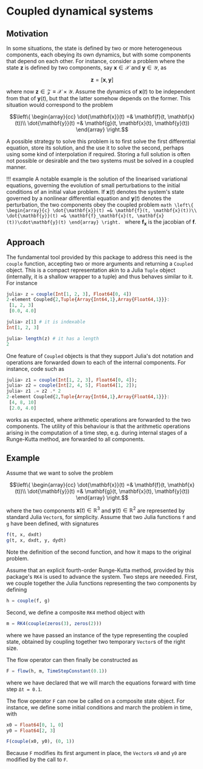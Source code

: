 # Coupled dynamical systems

## Motivation
In some situations, the state is defined by two or more heterogeneous components, each obeying its own dynamics, but with some components that depend on each other. For instance, consider a problem where the state $\mathbf{z}$ is defined by two components, say $\mathbf{x}\in\mathcal{X}$ and $\mathbf{y}\in\mathcal{Y}$, as
```math
\mathbf{z} = [\mathbf{x}, \mathbf{y}]
```
where now $\mathbf{z} \in \mathcal{Z} \equiv \mathcal{X}\times \mathcal{Y}$. Assume the dynamics of $\mathbf{x}(t)$ to be independent from that of $\mathbf{y}(t)$, but that the latter somehow depends on the former. This situation would correspond to the problem
```math
\left\{
\begin{array}{cc}
  \dot{\mathbf{x}}(t) =& \mathbf{f}(t, \mathbf{x}(t))\\
  \dot{\mathbf{y}}(t) =& \mathbf{g}(t, \mathbf{x}(t), \mathbf{y}(t))
\end{array}
\right.
```

A possible strategy to solve this problem is to first solve the first differential equation, store its solution, and the use it to solve the second, perhaps using some kind of interpolation if required. Storing a full solution is often not possible or desirable and the two systems must be solved in a coupled manner.

!!! example 
    A notable example is the solution of the linearised variational equations, governing the evolution of small perturbations to the initial conditions of an initial value problem. If $\mathbf{x}(t)$ denotes the system's state governed by a nonlinear differential equation and $\mathbf{y}(t)$ denotes the perturbation, the two components obey the coupled problem
    ```math
    \left\{
    \begin{array}{c}
      \dot{\mathbf{x}}(t) =& \mathbf{f}(t, \mathbf{x}(t))\\
      \dot{\mathbf{y}}(t) =& \mathbf{f}_\mathbf{x}(t, \mathbf{x}(t))\cdot\mathbf{y}(t)
    \end{array}
    \right.
    ```
    where $\mathbf{f}_\mathbf{x}$ is the jacobian of $\mathbf{f}$.

## Approach
The fundamental tool provided by this package to address this need is the `couple` function, accepting two or more arguments and returning a `Coupled` object. This is a compact representation akin to a Julia `Tuple` object (internally, it is a shallow wrapper to a tuple) and thus behaves similar to it. For instance
```julia
julia> z = couple(Int[1, 2, 3], Float64[0, 4])
2-element Coupled{2,Tuple{Array{Int64,1},Array{Float64,1}}}:
 [1, 2, 3]
 [0.0, 4.0]

julia> z[1] # it is indexable
Int[1, 2, 3]

julia> length(z) # it has a length
2
```
One feature of `Coupled` objects is that they support Julia's dot notation and operations are forwarded down to each of the internal components. For instance, code such as 
```julia
julia> z1 = couple(Int[1, 2, 3], Float64[0, 4]);
julia> z2 = couple(Int[2, 4, 5], Float64[1, 2]);
julia> z1 .= z2 .* 2
2-element Coupled{2,Tuple{Array{Int64,1},Array{Float64,1}}}:
 [4, 8, 10]
 [2.0, 4.0]
```
works as expected, where arithmetic operations are forwarded to the two components. The utility of this behaviour is that the arithmetic operations arising in the computation of a time step, e.g. during internal stages of a Runge-Kutta method, are forwarded to all components.

## Example
Assume that we want to solve the problem 
```math
\left\{
\begin{array}{cc}
  \dot{\mathbf{x}}(t) =& \mathbf{f}(t, \mathbf{x}(t))\\
  \dot{\mathbf{y}}(t) =& \mathbf{g}(t, \mathbf{x}(t), \mathbf{y}(t))
\end{array}
\right.
```
where the two components $\mathbf{x}(t) \in \mathbb{R}^3$ and $\mathbf{y}(t) \in \mathbb{R}^2$ are represented by standard Julia `Vector`s, for simplicity. Assume that two Julia functions `f` and `g` have been defined, with signatures
```julia
f(t, x, dxdt)
g(t, x, dxdt, y, dydt)
``` 
Note the definition of the second function, and how it maps to the original problem.

Assume that an explicit fourth-order Runge-Kutta method, provided by this package's `RK4` is used to advance the system. Two steps are neeeded. First, we couple together the Julia functions representing the two components by defining
```julia
h = couple(f, g)
```
Second, we define a composite `RK4` method object with 
```julia
m = RK4(couple(zeros(3), zeros(2)))
```
where we have passed an instance of the type representing the coupled state, obtained by coupling together two temporary `Vector`s of the right size.

The flow operator can then finally be constructed as
```julia
F = flow(h, m, TimeStepConstant(0.1))
```
where we have declared that we will march the equations forward with time step `Δt = 0.1`.

The flow operator `F` can now be called on a composite state object. For instance, we define some initial conditions and march the problem in time, with
```julia
x0 = Float64[0, 1, 0]
y0 = Float64[2, 3]

F(couple(x0, y0), (0, 1))
```
Because `F` modifies its first argument in place, the `Vector`s `x0` and `y0` are modified by the call to `F`.